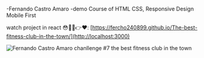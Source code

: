 -Fernando Castro Amaro
-demo Course of HTML CSS, Responsive Design Mobile First

watch project in react 😳👨‍💻👉❤️:  [https://fercho240899.github.io/The-best-fitness-club-in-the-town/](http://localhost:3000)

![Fernando Castro Amaro chanllenge #7  the best fitness club in the town](https://repository-images.githubusercontent.com/513019089/0793f6af-aef9-4a1a-84ed-baea1e64b4cd)
